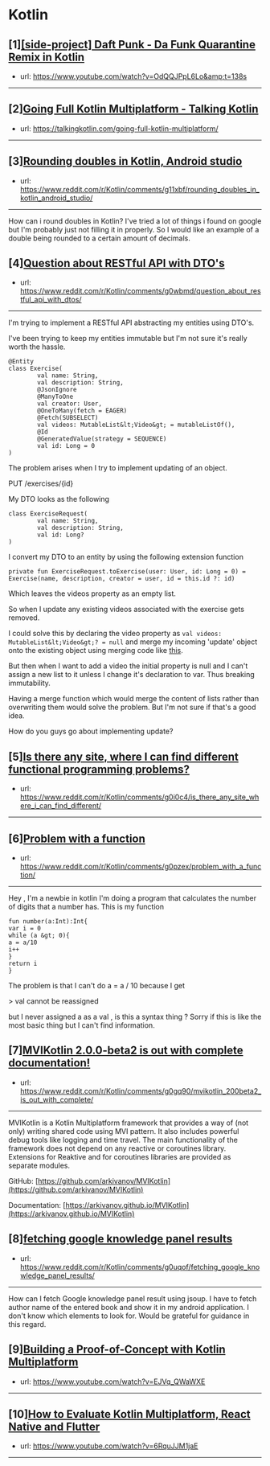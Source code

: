 # Kotlin
## [1][[side-project] Daft Punk - Da Funk Quarantine Remix in Kotlin](https://www.reddit.com/r/Kotlin/comments/g12l51/sideproject_daft_punk_da_funk_quarantine_remix_in/)
- url: https://www.youtube.com/watch?v=OdQQJPpL6Lo&amp;t=138s
---

## [2][Going Full Kotlin Multiplatform - Talking Kotlin](https://www.reddit.com/r/Kotlin/comments/g14tij/going_full_kotlin_multiplatform_talking_kotlin/)
- url: https://talkingkotlin.com/going-full-kotlin-multiplatform/
---

## [3][Rounding doubles in Kotlin, Android studio](https://www.reddit.com/r/Kotlin/comments/g11xbf/rounding_doubles_in_kotlin_android_studio/)
- url: https://www.reddit.com/r/Kotlin/comments/g11xbf/rounding_doubles_in_kotlin_android_studio/
---
How can i round doubles in Kotlin? I've tried a lot of things i found on google but I'm probably just not filling it  in properly. So I would like an example of a double being rounded to a certain amount of decimals.
## [4][Question about RESTful API with DTO's](https://www.reddit.com/r/Kotlin/comments/g0wbmd/question_about_restful_api_with_dtos/)
- url: https://www.reddit.com/r/Kotlin/comments/g0wbmd/question_about_restful_api_with_dtos/
---
I'm trying to implement a RESTful API abstracting my entities using DTO's.

I've been trying to keep my entities immutable but I'm not sure it's really worth the hassle.

    @Entity
    class Exercise(
            val name: String,
            val description: String,
            @JsonIgnore
            @ManyToOne
            val creator: User,
            @OneToMany(fetch = EAGER)
            @Fetch(SUBSELECT)
            val videos: MutableList&lt;Video&gt; = mutableListOf(),
            @Id
            @GeneratedValue(strategy = SEQUENCE)
            val id: Long = 0
    )

The problem arises when I try to implement updating of an object.

PUT /exercises/{id}

My DTO looks as the following

    class ExerciseRequest(
            val name: String,
            val description: String,
            val id: Long?
    )

I convert my DTO to an entity by using the following extension function

    private fun ExerciseRequest.toExercise(user: User, id: Long = 0) = Exercise(name, description, creator = user, id = this.id ?: id)

Which leaves the videos property as an empty list.

So when I update any existing videos associated with the exercise gets removed.

I could solve this by declaring the video property as `val videos: MutableList&lt;Video&gt;? = null` and merge my incoming 'update' object onto the existing object using merging code like [this](https://gist.github.com/josdejong/fbb43ae33fcdd922040dac4ffc31aeaf).

But then when I want to add a video the initial property is null and I can't assign a new list to it unless I change it's declaration to var. Thus breaking immutability.

Having a merge function which would merge the content of lists rather than overwriting them would solve the problem. But I'm not sure if that's a good idea.

How do you guys go about implementing update?
## [5][Is there any site, where I can find different functional programming problems?](https://www.reddit.com/r/Kotlin/comments/g0i0c4/is_there_any_site_where_i_can_find_different/)
- url: https://www.reddit.com/r/Kotlin/comments/g0i0c4/is_there_any_site_where_i_can_find_different/
---

## [6][Problem with a function](https://www.reddit.com/r/Kotlin/comments/g0pzex/problem_with_a_function/)
- url: https://www.reddit.com/r/Kotlin/comments/g0pzex/problem_with_a_function/
---
Hey , I'm a newbie in kotlin I'm doing a program that calculates the number of digits that a number has. This is my function

`fun number(a:Int):Int{`  
`var i = 0`  
`while (a &gt; 0){`  
`a = a/10`  
`i++`  
`}`  
`return i`  
`}`

The problem is that I can't do   a = a / 10 because I get

&gt; val cannot be reassigned 

but I never assigned a as a val , is this a syntax thing ? Sorry if this is like the most basic thing but I can't find information.
## [7][MVIKotlin 2.0.0-beta2 is out with complete documentation!](https://www.reddit.com/r/Kotlin/comments/g0gq90/mvikotlin_200beta2_is_out_with_complete/)
- url: https://www.reddit.com/r/Kotlin/comments/g0gq90/mvikotlin_200beta2_is_out_with_complete/
---
MVIKotlin is a Kotlin Multiplatform framework that provides a way of (not only) writing shared code using MVI pattern. It also includes powerful debug tools like logging and time travel. The main functionality of the framework does not depend on any reactive or coroutines library. Extensions for Reaktive and for coroutines libraries are provided as separate modules.

GitHub: [https://github.com/arkivanov/MVIKotlin](https://github.com/arkivanov/MVIKotlin)

Documentation: [https://arkivanov.github.io/MVIKotlin](https://arkivanov.github.io/MVIKotlin)
## [8][fetching google knowledge panel results](https://www.reddit.com/r/Kotlin/comments/g0uqof/fetching_google_knowledge_panel_results/)
- url: https://www.reddit.com/r/Kotlin/comments/g0uqof/fetching_google_knowledge_panel_results/
---
 How can I fetch Google knowledge panel result using jsoup. I have to fetch author name of the entered book and show it in my android application. I don't know which elements to look for. Would be grateful for guidance in this regard.
## [9][Building a Proof-of-Concept with Kotlin Multiplatform](https://www.reddit.com/r/Kotlin/comments/g0nf15/building_a_proofofconcept_with_kotlin/)
- url: https://www.youtube.com/watch?v=EJVq_QWaWXE
---

## [10][How to Evaluate Kotlin Multiplatform, React Native and Flutter](https://www.reddit.com/r/Kotlin/comments/g0ncvc/how_to_evaluate_kotlin_multiplatform_react_native/)
- url: https://www.youtube.com/watch?v=6RquJJM1jaE
---


